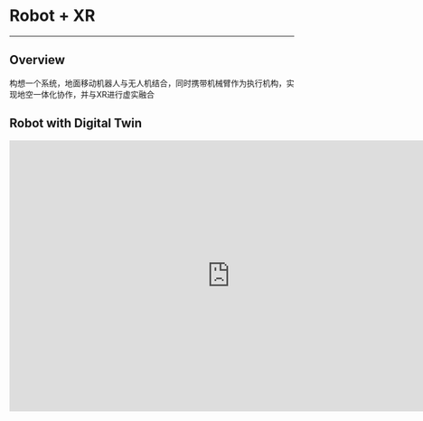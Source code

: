 # Robot + XR

---

## Overview

构想一个系统，地面移动机器人与无人机结合，同时携带机械臂作为执行机构，实现地空一体化协作，并与XR进行虚实融合


## Robot with Digital Twin

<p align="center">
  <iframe src="https://www.youtube.com/embed/vOEdzxR-_Iw?rel=0&showinfo=0"
    width="780" height="480" frameborder="no" scrolling="no" allowfullscreen="true">
  </iframe>
</p>

